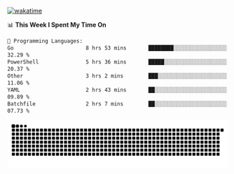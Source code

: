 [![wakatime](https://wakatime.com/badge/user/384f91c6-4eee-411f-8f3b-1b691f58a544.svg)](https://wakatime.com/@384f91c6-4eee-411f-8f3b-1b691f58a544)

<!--START_SECTION:waka-->
📊 **This Week I Spent My Time On** 

```text
💬 Programming Languages: 
Go                       8 hrs 53 mins       ████████░░░░░░░░░░░░░░░░░   32.29 % 
PowerShell               5 hrs 36 mins       █████░░░░░░░░░░░░░░░░░░░░   20.37 % 
Other                    3 hrs 2 mins        ███░░░░░░░░░░░░░░░░░░░░░░   11.06 % 
YAML                     2 hrs 43 mins       ██░░░░░░░░░░░░░░░░░░░░░░░   09.89 % 
Batchfile                2 hrs 7 mins        ██░░░░░░░░░░░░░░░░░░░░░░░   07.73 % 
```


<!--END_SECTION:waka-->

<picture>
  <source media="(prefers-color-scheme: dark)" srcset="https://raw.githubusercontent.com/fuwx295/fuwx295/output/github-contribution-grid-snake-dark.svg">
  <source media="(prefers-color-scheme: light)" srcset="https://raw.githubusercontent.com/fuwx295/fuwx295/output/github-contribution-grid-snake.svg">
  <img alt="github contribution grid snake animation" src="https://raw.githubusercontent.com/fuwx295/fuwx295/output/github-contribution-grid-snake.svg">
</picture>
